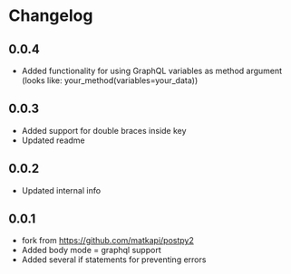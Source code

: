 # Changelog

## 0.0.4

- Added functionality for using GraphQL variables as method argument (looks like: your_method(variables=your_data))

## 0.0.3

- Added support for double braces inside key
- Updated readme

## 0.0.2

- Updated internal info


## 0.0.1

- fork from <https://github.com/matkapi/postpy2>
- Added body mode = graphql support
- Added several if statements for preventing errors
